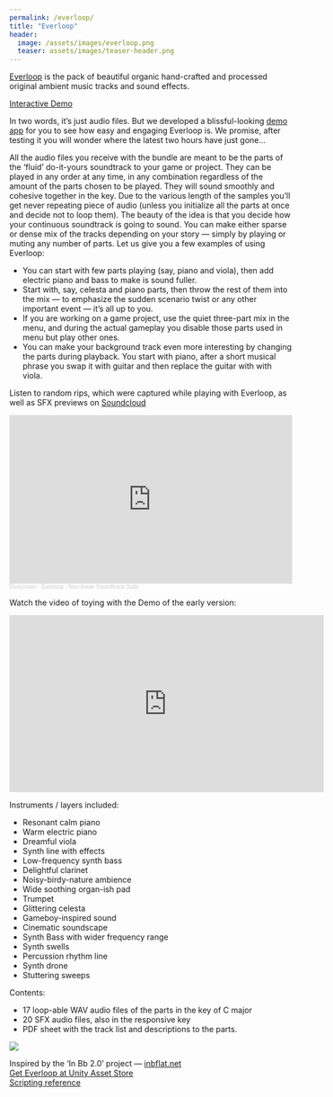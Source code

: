 ```yaml
---
permalink: /everloop/
title: "Everloop"
header:
  image: /assets/images/everloop.png
  teaser: assets/images/teaser-header.png
---
```

[Everloop](https://assetstore.unity.com/packages/audio/music/everloop-nonlinear-soundtrack-45205?aid=1101lHzQ&utm_source=aff) is the pack of beautiful organic hand-crafted and processed original ambient music tracks and sound effects.  

[Interactive Demo](http://everloop.dustyroom.com/)

In two words, it’s just audio files. But we developed a blissful-looking [demo app](http://everloop.dustyroom.com/) for you to see how easy and engaging Everloop is. We promise, after testing it you will wonder where the latest two hours have just gone…  

All the audio files you receive with the bundle are meant to be the parts of the ‘fluid’ do-it-yours soundtrack to your game or project. They can be played in any order at any time, in any combination regardless of the amount of the parts chosen to be played. They will sound smoothly and cohesive together in the key. Due to the various length of the samples you’ll get never repeating piece of audio (unless you initialize all the parts at once and decide not to loop them).
The beauty of the idea is that you decide how your continuous soundtrack is going to sound. You can make either sparse or dense mix of the tracks depending on your story — simply by playing or muting any number of parts. Let us give you a few examples of using Everloop:
  * You can start with few parts playing (say, piano and viola), then add electric piano and bass to make is sound fuller.
  * Start with, say, celesta and piano parts, then throw the rest of them into the mix — to emphasize the sudden scenario twist or any other important event — it’s all up to you.
  * If you are working on a game project, use the quiet three-part mix in the menu, and during the actual gameplay you disable those parts used in menu but play other ones.
  * You can make your background track even more interesting by changing the parts during playback. You start with piano, after a short musical phrase you swap it with guitar and then replace the guitar with with viola.

Listen to random rips, which were captured while playing with Everloop, as well as SFX previews on [Soundcloud](https://soundcloud.com/dstrm/sets/everloop-never-ending-soundtrack-suite)  

<iframe width="100%" height="300" scrolling="no" frameborder="no" allow="autoplay" src="https://w.soundcloud.com/player/?url=https%3A//api.soundcloud.com/playlists/141110127&color=%23ff5500&auto_play=false&hide_related=false&show_comments=true&show_user=true&show_reposts=false&show_teaser=true&visual=true"></iframe><div style="font-size: 10px; color: #cccccc;line-break: anywhere;word-break: normal;overflow: hidden;white-space: nowrap;text-overflow: ellipsis; font-family: Interstate,Lucida Grande,Lucida Sans Unicode,Lucida Sans,Garuda,Verdana,Tahoma,sans-serif;font-weight: 100;"><a href="https://soundcloud.com/dstrm" title="Dustyroom" target="_blank" style="color: #cccccc; text-decoration: none;">Dustyroom</a> · <a href="https://soundcloud.com/dstrm/sets/everloop-never-ending-soundtrack-suite" title="Everloop - Non-linear Soundtrack Suite" target="_blank" style="color: #cccccc; text-decoration: none;">Everloop - Non-linear Soundtrack Suite</a></div>

Watch the video of toying with the Demo of the early version:  

<iframe width="560" height="315" src="https://www.youtube.com/embed/zU0WFwDfaYU" title="YouTube video player" frameborder="0" allow="accelerometer; autoplay; clipboard-write; encrypted-media; gyroscope; picture-in-picture" allowfullscreen></iframe>

Instruments / layers included:

  * Resonant calm piano
  * Warm electric piano
  * Dreamful viola
  * Synth line with effects
  * Low-frequency synth bass
  * Delightful clarinet
  * Noisy-birdy-nature ambience
  * Wide soothing organ-ish pad
  * Trumpet
  * Glittering celesta
  * Gameboy-inspired sound
  * Cinematic soundscape
  * Synth Bass with wider frequency range
  * Synth swells
  * Percussion rhythm line
  * Synth drone
  * Stuttering sweeps

Contents:

  * 17 loop-able WAV audio files of the parts in the key of C major
  * 20 SFX audio files, also in the responsive key
  * PDF sheet with the track list and descriptions to the parts.

![](https://staging.dustyroom.com/assets/images/everloop-controller-screenshot.jpg)

Inspired by the ‘In Bb 2.0’ project — [inbflat.net](http://inbflat.net)  
[Get Everloop at Unity Asset Store](https://assetstore.unity.com/packages/audio/music/everloop-nonlinear-soundtrack-45205?aid=1101lHzQ&utm_source=aff)  
[Scripting reference](http://dustyroom.com/everloop/api/)  
